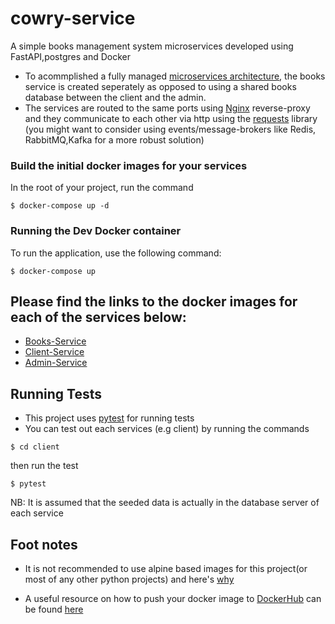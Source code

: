 # cowry-service
A simple books management system microservices developed using FastAPI,postgres and Docker

- To acommplished a fully managed [microservices architecture](https://en.wikipedia.org/wiki/Microservices), the books service is created seperately as opposed to using a shared books database between the client and the admin.
- The services are routed to the same ports using [Nginx](https://www.nginx.com/) reverse-proxy and they communicate to each other via http using the  [requests](https://docs.python-requests.org/en/latest/) library (you might want to consider using events/message-brokers like Redis, RabbitMQ,Kafka for a more robust solution)


### Build the initial docker images for your services
In the root of your project, run the command
```
$ docker-compose up -d
```
### Running the Dev Docker container

To run the application, use the following command:

```
$ docker-compose up
```


## Please find the links to the docker images for each of the services below:
- [Books-Service](https://hub.docker.com/repository/docker/ewave112/cowry-service-books)
- [Client-Service](https://hub.docker.com/repository/docker/ewave112/cowry-service-user)
- [Admin-Service](https://hub.docker.com/repository/docker/ewave112/cowry-service-admin-api)

## Running Tests
- This project uses [pytest](https://docs.pytest.org/en/7.0.x/) for running tests
- You can test out each services (e.g client) by running the commands

```
$ cd client
```
then run the test
```
$ pytest
```
NB: It is assumed that the seeded data is actually in the database server of each service


## Foot notes
* It is not recommended to use alpine based images for this project(or most of any other python projects) and here's [why](https://github.com/tiangolo/uvicorn-gunicorn-fastapi-docker#-alpine-python-warning)

* A useful resource on how to push your docker image to [DockerHub](https://hub.docker.com)  can be found [here](https://ropenscilabs.github.io/r-docker-tutorial/04-Dockerhub.html)
